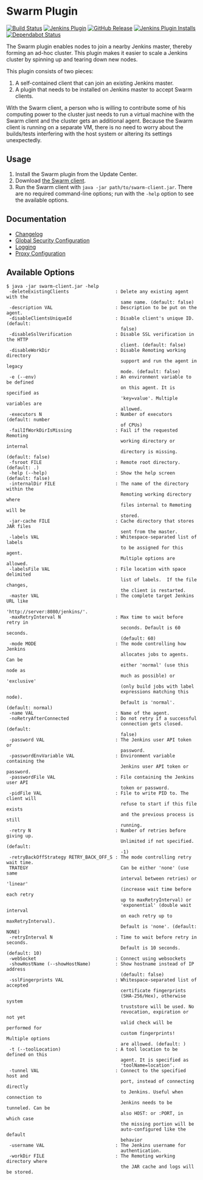 # Swarm Plugin

[![Build Status](https://ci.jenkins.io/buildStatus/icon?job=Plugins/swarm-plugin/master)](https://ci.jenkins.io/job/Plugins/job/swarm-plugin/job/master/)
[![Jenkins Plugin](https://img.shields.io/jenkins/plugin/v/swarm.svg)](https://plugins.jenkins.io/swarm/)
[![GitHub Release](https://img.shields.io/github/release/jenkinsci/swarm-plugin.svg?label=changelog)](https://github.com/jenkinsci/swarm-plugin/releases/latest)
[![Jenkins Plugin Installs](https://img.shields.io/jenkins/plugin/i/swarm.svg?color=blue)](https://plugins.jenkins.io/swarm/)
[![Dependabot Status](https://api.dependabot.com/badges/status?host=github&repo=jenkinsci/swarm-plugin)](https://dependabot.com)

The Swarm plugin enables nodes to join a nearby Jenkins master, thereby
forming an ad-hoc cluster. This plugin makes it easier to scale a Jenkins
cluster by spinning up and tearing down new nodes.

This plugin consists of two pieces:

 1. A self-contained client that can join an existing Jenkins master.
 2. A plugin that needs to be installed on Jenkins master to accept
    Swarm clients.

With the Swarm client, a person who is willing to contribute some of his
computing power to the cluster just needs to run a virtual machine with
the Swarm client and the cluster gets an additional agent. Because the
Swarm client is running on a separate VM, there is no need to worry
about the builds/tests interfering with the host system or altering its
settings unexpectedly.

## Usage

 1. Install the Swarm plugin from the Update Center.
 2. Download [the Swarm
    client](https://repo.jenkins-ci.org/releases/org/jenkins-ci/plugins/swarm-client/).
 3. Run the Swarm client with `java -jar path/to/swarm-client.jar`.
    There are no required command-line options; run with the `-help`
    option to see the available options.

## Documentation

* [Changelog](CHANGELOG.md)
* [Global Security Configuration](docs/security.md)
* [Logging](docs/logging.md)
* [Proxy Configuration](docs/proxy.md)

## Available Options

```
$ java -jar swarm-client.jar -help
 -deleteExistingClients                 : Delete any existing agent with the
                                          same name. (default: false)
 -description VAL                       : Description to be put on the agent.
 -disableClientsUniqueId                : Disable client's unique ID. (default:
                                          false)
 -disableSslVerification                : Disable SSL verification in the HTTP
                                          client. (default: false)
 -disableWorkDir                        : Disable Remoting working directory
                                          support and run the agent in legacy
                                          mode. (default: false)
 -e (--env)                             : An environment variable to be defined
                                          on this agent. It is specified as
                                          'key=value'. Multiple variables are
                                          allowed.
 -executors N                           : Number of executors (default: number
                                          of CPUs)
 -failIfWorkDirIsMissing                : Fail if the requested Remoting
                                          working directory or internal
                                          directory is missing. (default: false)
 -fsroot FILE                           : Remote root directory. (default: .)
 -help (--help)                         : Show the help screen (default: false)
 -internalDir FILE                      : The name of the directory within the
                                          Remoting working directory where
                                          files internal to Remoting will be
                                          stored.
 -jar-cache FILE                        : Cache directory that stores JAR files
                                          sent from the master.
 -labels VAL                            : Whitespace-separated list of labels
                                          to be assigned for this agent.
                                          Multiple options are allowed.
 -labelsFile VAL                        : File location with space delimited
                                          list of labels.  If the file changes,
                                          the client is restarted.
 -master VAL                            : The complete target Jenkins URL like
                                          'http://server:8080/jenkins/'.
 -maxRetryInterval N                    : Max time to wait before retry in
                                          seconds. Default is 60 seconds.
                                          (default: 60)
 -mode MODE                             : The mode controlling how Jenkins
                                          allocates jobs to agents. Can be
                                          either 'normal' (use this node as
                                          much as possible) or 'exclusive'
                                          (only build jobs with label
                                          expressions matching this node).
                                          Default is 'normal'. (default: normal)
 -name VAL                              : Name of the agent.
 -noRetryAfterConnected                 : Do not retry if a successful
                                          connection gets closed. (default:
                                          false)
 -password VAL                          : The Jenkins user API token or
                                          password.
 -passwordEnvVariable VAL               : Environment variable containing the
                                          Jenkins user API token or password.
 -passwordFile VAL                      : File containing the Jenkins user API
                                          token or password.
 -pidFile VAL                           : File to write PID to. The client will
                                          refuse to start if this file exists
                                          and the previous process is still
                                          running.
 -retry N                               : Number of retries before giving up.
                                          Unlimited if not specified. (default:
                                          -1)
 -retryBackOffStrategy RETRY_BACK_OFF_S : The mode controlling retry wait time.
 TRATEGY                                  Can be either 'none' (use same
                                          interval between retries) or 'linear'
                                          (increase wait time before each retry
                                          up to maxRetryInterval) or
                                          'exponential' (double wait interval
                                          on each retry up to maxRetryInterval).
                                          Default is 'none'. (default: NONE)
 -retryInterval N                       : Time to wait before retry in seconds.
                                          Default is 10 seconds. (default: 10)
 -webSocket                             : Connect using websockets
 -showHostName (--showHostName)         : Show hostname instead of IP address
                                          (default: false)
 -sslFingerprints VAL                   : Whitespace-separated list of accepted
                                          certificate fingerprints
                                          (SHA-256/Hex), otherwise system
                                          truststore will be used. No
                                          revocation, expiration or not yet
                                          valid check will be performed for
                                          custom fingerprints! Multiple options
                                          are allowed. (default: )
 -t (--toolLocation)                    : A tool location to be defined on this
                                          agent. It is specified as
                                          'toolName=location'.
 -tunnel VAL                            : Connect to the specified host and
                                          port, instead of connecting directly
                                          to Jenkins. Useful when connection to
                                          Jenkins needs to be tunneled. Can be
                                          also HOST: or :PORT, in which case
                                          the missing portion will be
                                          auto-configured like the default
                                          behavior
 -username VAL                          : The Jenkins username for
                                          authentication.
 -workDir FILE                          : The Remoting working directory where
                                          the JAR cache and logs will be stored.
```
